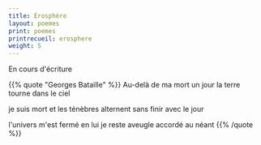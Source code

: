```yaml
---
title: Érosphère
layout: poemes
print: poemes
printrecueil: erosphere
weight: 5
---
```


En cours d'écriture

{{% quote "Georges Bataille" %}}
  Au-delà de ma mort
  un jour
  la terre tourne dans le ciel

  je suis mort
  et les ténèbres
  alternent sans finir avec le jour

  l'univers m'est fermé
  en lui je reste aveugle
  accordé au néant
{{% /quote %}}
